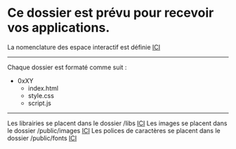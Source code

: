 # Ce dossier est prévu pour recevoir vos applications.
La nomenclature des espace interactif  est définie [ICI](./../README.md#nomenclature)
_____________
Chaque dossier est formaté comme suit : 
* 0xXY
    * index.html
    * style.css
    * script.js
_____________
Les librairies se placent dans le dossier /libs [ICI](./../libs)
Les images se placent dans le dossier /public/images [ICI](./../public/images)
Les polices de caractères se placent dans le dossier /public/fonts [ICI](./../public/fonts)
